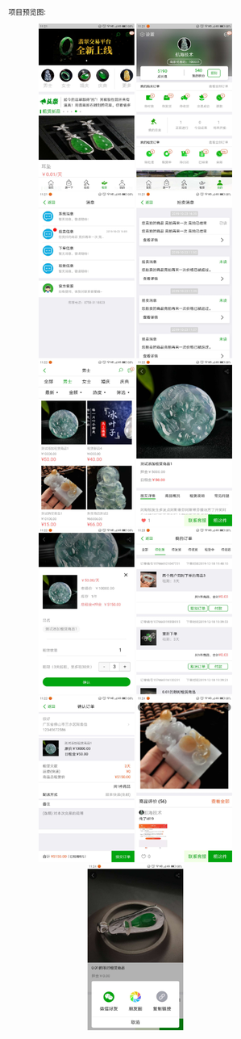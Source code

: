 项目预览图:   
<div align="center">
<img src="https://raw.githubusercontent.com/sq-github/ProjectInfoImg/master/Emerald/imgs/1.jpg" height="330" width="190" >
<img src="https://raw.githubusercontent.com/sq-github/ProjectInfoImg/master/Emerald/imgs/2.jpg" height="330" width="190" >
<img src="https://raw.githubusercontent.com/sq-github/ProjectInfoImg/master/Emerald/imgs/3.jpg" height="330" width="190" >
<img src="https://raw.githubusercontent.com/sq-github/ProjectInfoImg/master/Emerald/imgs/4.jpg" height="330" width="190" >
<img src="https://raw.githubusercontent.com/sq-github/ProjectInfoImg/master/Emerald/imgs/5.jpg" height="330" width="190" >
<img src="https://raw.githubusercontent.com/sq-github/ProjectInfoImg/master/Emerald/imgs/6.jpg" height="330" width="190" >
<img src="https://raw.githubusercontent.com/sq-github/ProjectInfoImg/master/Emerald/imgs/7.jpg" height="330" width="190" >
<img src="https://raw.githubusercontent.com/sq-github/ProjectInfoImg/master/Emerald/imgs/8.jpg" height="330" width="190" >
<img src="https://raw.githubusercontent.com/sq-github/ProjectInfoImg/master/Emerald/imgs/9.jpg" height="330" width="190" >
<img src="https://raw.githubusercontent.com/sq-github/ProjectInfoImg/master/Emerald/imgs/10.jpg" height="330" width="190" >
<img src="https://raw.githubusercontent.com/sq-github/ProjectInfoImg/master/Emerald/imgs/11.jpg" height="330" width="190" >
 </div>